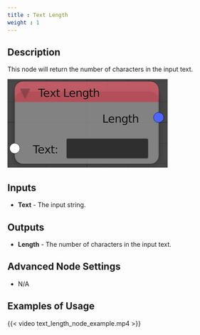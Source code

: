 ```yaml
---
title : Text Length
weight : 1
---
```


## Description

This node will return the number of characters in the input text.

![image](text_length_node.png)

## Inputs

  - **Text** - The input string.

## Outputs

  - **Length** - The number of characters in the input text.

## Advanced Node Settings

  - N/A

## Examples of Usage

{{< video text_length_node_example.mp4 >}}
